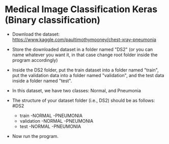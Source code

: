 # Medical Image Classification Keras (Binary classification)
* Download the dataset: https://www.kaggle.com/paultimothymooney/chest-xray-pneumonia
* Store the downloaded dataset in a folder named "DS2" (or you can name whatever you want it, in that case change root folder inside the program accordingly)
* Inside the DS2 folder, put the train dataset into a folder named "train", put the validation data into a folder named "validation", and the test data inside a folder named "test". 
* In this dataset, we have two classes: Normal, and Pneumonia
* The structure of your dataset folder (i.e., DS2) should be as follows:
  #DS2
    - train
        -NORMAL
        -PNEUMONIA
    - validation
         -NORMAL
         -PNEUMONIA
    - test
         -NORMAL
         -PNEUMONIA
         
 * Now run the program.
